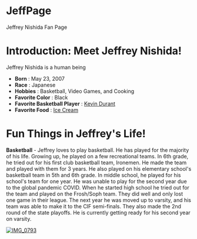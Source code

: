 # JeffPage
Jeffrey Nishida Fan Page
<html>
  <h1>
    Introduction: Meet Jeffrey Nishida!
  </h1>
  <body>
  <p>
    Jeffrey Nishida is a human being
    <ul>
      <li>
        <b>Born</b> : May 23, 2007
      </li>
      <li>
        <b>Race</b> : Japanese
      </li>
      <li>
        <b>Hobbies</b> : Basketball, Video Games, and Cooking
      </li>
      <li>
        <b>Favorite Color</b> : Black 
      </li>
      <li>
        <b>Favorite Basketball Player</b> : <a href="https://www.basketball-reference.com/players/d/duranke01.html">Kevin Durant</a>
      </li>
      <li>
        <b>Favorite Food</b> : <a href="https://en.wikipedia.org/wiki/List_of_ice_cream_flavors">Ice Cream</a>
      </li>
    </ul>
  </p>
    </body>
  <h1>
    Fun Things in Jeffrey's Life!
  </h1>
<body>
  <p>
   <b>Basketball</b> - Jeffrey loves to play basketball. He has played for the majority of his life. Growing up, he played on a few recreational teams. In 6th grade, he tried out for his first club basketball team, Ironemen. He made the team and played with them for 3 years. He also played on his elementary school's basketball team in 5th and 6th grade. In middle school, he played for his school's team for one year. He was unable to play for the second year due to the global pandemic COVID. When he started high school he tried out for the team and played on the Frosh/Soph team. They did well and only lost one game in their league. The next year he was moved up to varsity, and his team was able to make it to the CIF semi-finals. They also made the 2nd round of the state playoffs. He is currently getting ready for his second year on varsity. 
  </p>
<a href="https://imgbb.com/"><img src="https://i.ibb.co/bPW7kMC/IMG-0793.jpg" alt="IMG_0793" border="0"></a>
    </body>
</html>
